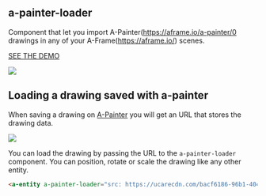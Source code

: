 ## a-painter-loader

Component that let you import A-Painter(https://aframe.io/a-painter/0 drawings in any of your A-Frame(https://aframe.io/) scenes.

[SEE THE DEMO](http://swimminglessonsformodernlife.com/a-painter-loader-component/example)

![](https://d3vv6lp55qjaqc.cloudfront.net/items/2z39372h2G0T0K2l1D1H/Image%202017-05-05%20at%204.18.21%20PM.png)

## Loading a drawing saved with a-painter

When saving a drawing on [A-Painter](aframe.io/a-painter) you will get an URL that stores the drawing data.

![](https://d3vv6lp55qjaqc.cloudfront.net/items/2U0O0T0B2q311P0N0H3o/Image%202017-05-05%20at%204.28.13%20PM.png)

You can load the drawing by passing the URL to the `a-painter-loader` component. You can position, rotate or scale the drawing like any other entity.

```html
<a-entity a-painter-loader="src: https://ucarecdn.com/bacf6186-96b1-404c-9751-e955ece04919/"></a-entity>
```

